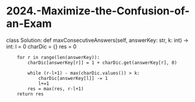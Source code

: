 # 2024.-Maximize-the-Confusion-of-an-Exam
class Solution:
    def maxConsecutiveAnswers(self, answerKey: str, k: int) -> int:
        l = 0
        charDic = {}
        res = 0

        for r in range(len(answerKey)):
            charDic[answerKey[r]] = 1 + charDic.get(answerKey[r], 0)

            while (r-l+1) - max(charDic.values()) > k:
                charDic[answerKey[l]] -= 1
                l+=1
            res = max(res, r-l+1)
        return res
